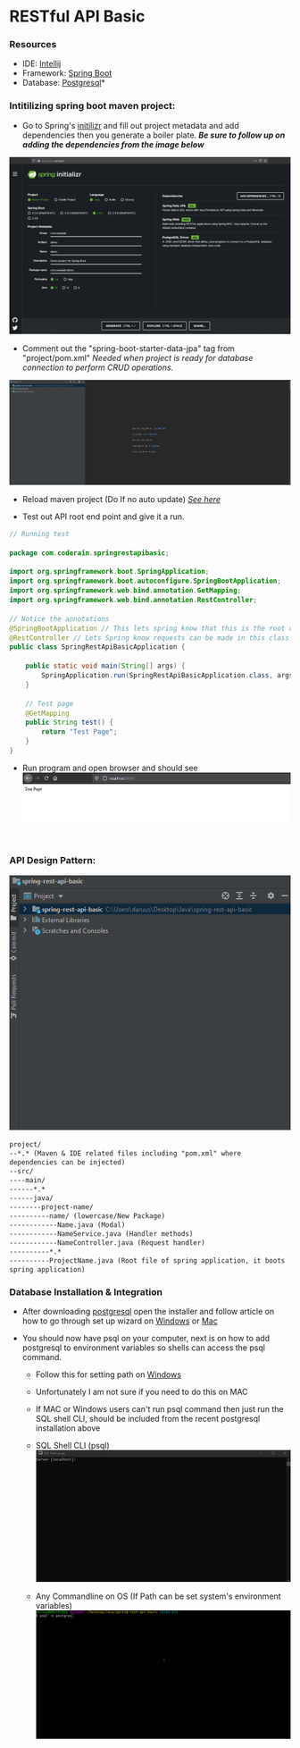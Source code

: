 # RESTful API Basic

### Resources
- IDE: [Intellij](https://www.jetbrains.com/idea/)
- Framework: [Spring Boot](https://spring.io/projects/spring-boot)
- Database: [Postgresql](https://www.enterprisedb.com/downloads/postgres-postgresql-downloads)*

### Intitilizing spring boot maven project:
- Go to Spring's [initilizr](https://start.spring.io/) and fill out project metadata and add dependencies then you generate a boiler plate.
***Be sure to follow up on adding the dependencies from the image below***

<img src="https://github.com/DariusRain/Java/blob/1-18-21/imgs/initilizr.svg" /> 

- Comment out the "spring-boot-starter-data-jpa" tag from "project/pom.xml"
*Needed when project is ready for database connection to perform CRUD operations.*

<img src="https://github.com/DariusRain/Java/blob/master/imgs/comment-out-spring-data-jpa.gif" />


- Reload maven project (Do If no auto update) *[See here](https://github.com/DariusRain/Java/blob/master/imgs/reload-maven-project.gif)*


- Test out API root end point and give it a run.

```Java
// Running test

package com.coderain.springrestapibasic;

import org.springframework.boot.SpringApplication;
import org.springframework.boot.autoconfigure.SpringBootApplication;
import org.springframework.web.bind.annotation.GetMapping;
import org.springframework.web.bind.annotation.RestController;

// Notice the annotations
@SpringBootApplication // This lets spring know that this is the root of app
@RestController // Lets Spring know requests can be made in this class 
public class SpringRestApiBasicApplication {

	public static void main(String[] args) {
		SpringApplication.run(SpringRestApiBasicApplication.class, args);
	}

	// Test page
	@GetMapping
	public String test() {
		return "Test Page";
	}
}
```
- Run program and open browser and should see
  <img src="https://github.com/DariusRain/Java/blob/master/imgs/test-page.png" />


&nbsp;

### API Design Pattern:
<img src="https://github.com/DariusRain/Java/blob/master/imgs/design-pattern.gif" /> 

```
project/
--*.* (Maven & IDE related files including "pom.xml" where dependencies can be injected)
--src/
----main/
------*.* 
------java/
--------project-name/
----------name/ (lowercase/New Package)
------------Name.java (Modal)
------------NameService.java (Handler methods)
------------NameController.java (Request handler)
----------*.*
----------ProjectName.java (Root file of spring application, it boots spring application)				
```


### Database Installation & Integration
- After downloading [postgresql](https://www.enterprisedb.com/downloads/postgres-postgresql-downloads) open the installer 
and follow article on how to go through set up wizard on [Windows](https://www.postgresqltutorial.com/install-postgresql/) or [Mac](https://www.postgresqltutorial.com/install-postgresql-macos/)

- You should now have psql on your computer,
next is on how to add postgresql to environment variables so shells can access the psql command.
    - Follow this for setting path on [Windows](https://stackoverflow.com/a/61759364/12905071)
    - Unfortunately I am not sure if you need to do this on MAC
    
  - If MAC or Windows users can't run psql command then just run the SQL shell CLI, should be included from the recent postgresql installation above
  - SQL Shell CLI (psql)  
    <img src="https://github.com/DariusRain/Java/blob/master/imgs/postgresql-shell-getting-started.gif" />
      
  - Any Commandline on OS (If Path can be set system's environment variables)
    <img src="https://github.com/DariusRain/Java/blob/master/imgs/postgresql-shell-any.gif" />

